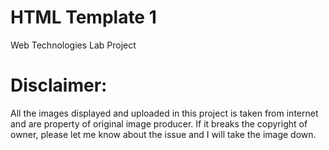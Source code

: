 # HTML Template 1
Web Technologies Lab Project<br>
# Disclaimer:
All the images displayed and uploaded in this project is taken from internet and are property of original image producer. If it breaks the copyright of owner, please let me know about the issue and I will take the image down.
